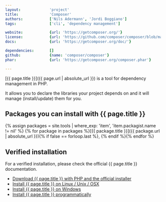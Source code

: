 ```yaml
---
layout:             'project'
title:              'Composer'
authors:            ['Nils Adermann', 'Jordi Boggiano'] 
tags:               ['cli', 'dependency management']

website:            {url: 'https://getcomposer.org/'} 
license:            {url: 'https://github.com/composer/composer/blob/master/LICENSE', label: 'MIT License'} 
docs:               {url: 'https://getcomposer.org/doc/'} 

dependencies:       []
github:             {name: 'composer/composer'} 
phar:               {url: 'https://getcomposer.org/composer.phar'}

---
```


[{{ page.title }}]({{ page.url | absolute_url }}) is a tool for dependency management in PHP.

It allows you to declare the libraries your project depends on and it will manage (install/update) them for you. 

<!--more--> 

## Packages you can install with {{ page.title }}

{% assign packages = site.tools | where_exp: 'item', 'item.packagist.name != nil' %}
{% for package in packages %}[{{ package.title }}]({{ package.url | absolute_url }}){% if false == forloop.last %}, {% endif %}{% endfor %}

## Verified installation

For a verified installation, please check the official {{ page.title }} documentation.

- [Download {{ page.title }} with PHP and the official installer](https://getcomposer.org/download/) 
- [Install {{ page.title }} on Linux / Unix / OSX](https://getcomposer.org/doc/00-intro.md#installation-linux-unix-osx)
- [Install {{ page.title }} on Windows](https://getcomposer.org/doc/00-intro.md#installation-windows)
- [Install {{ page.title }} programmatically](https://getcomposer.org/doc/faqs/how-to-install-composer-programmatically.md)
